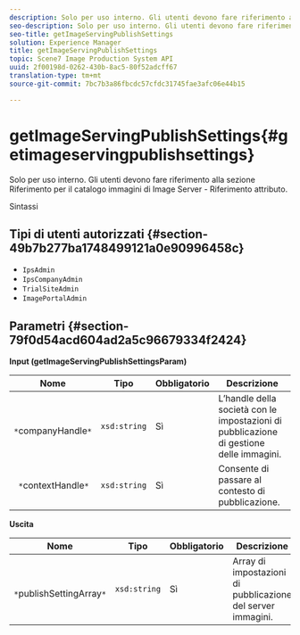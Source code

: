 ```yaml
---
description: Solo per uso interno. Gli utenti devono fare riferimento alla sezione Riferimento per il catalogo immagini di Image Server - Riferimento attributo.
seo-description: Solo per uso interno. Gli utenti devono fare riferimento alla sezione Riferimento per il catalogo immagini di Image Server - Riferimento attributo.
seo-title: getImageServingPublishSettings
solution: Experience Manager
title: getImageServingPublishSettings
topic: Scene7 Image Production System API
uuid: 2f00198d-0262-430b-8ac5-80f52adcff67
translation-type: tm+mt
source-git-commit: 7bc7b3a86fbcdc57cfdc31745fae3afc06e44b15

---
```



# getImageServingPublishSettings{#getimageservingpublishsettings}

Solo per uso interno. Gli utenti devono fare riferimento alla sezione Riferimento per il catalogo immagini di Image Server - Riferimento attributo.

Sintassi

## Tipi di utenti autorizzati {#section-49b7b277ba1748499121a0e90996458c}

* `IpsAdmin`
* `IpsCompanyAdmin`
* `TrialSiteAdmin`
* `ImagePortalAdmin`

## Parametri {#section-79f0d54acd604ad2a5c96679334f2424}

**Input (getImageServingPublishSettingsParam)**

| Nome | Tipo | Obbligatorio | Descrizione |
|---|---|---|---|
| ` *`companyHandle`*` | `xsd:string` | Sì | L’handle della società con le impostazioni di pubblicazione di gestione delle immagini. |
| ` *`contextHandle`*` | `xsd:string` | Sì | Consente di passare al contesto di pubblicazione. |

**Uscita**

| Nome | Tipo | Obbligatorio | Descrizione |
|---|---|---|---|
| ` *`publishSettingArray`*` | `xsd:string` | Sì | Array di impostazioni di pubblicazione del server immagini. |

